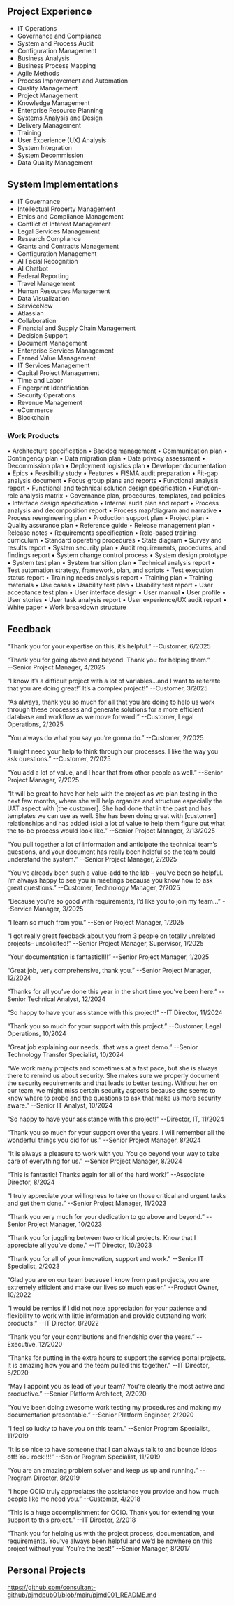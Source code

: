 ## Project Experience

- IT Operations  
- Governance and Compliance  
- System and Process Audit  
- Configuration Management  
- Business Analysis  
- Business Process Mapping  
- Agile Methods  
- Process Improvement and Automation  
- Quality Management  
- Project Management  
- Knowledge Management  
- Enterprise Resource Planning  
- Systems Analysis and Design  
- Delivery Management  
- Training  
- User Experience (UX) Analysis  
- System Integration  
- System Decommission  
- Data Quality Management  


## System Implementations

- IT Governance  
- Intellectual Property Management  
- Ethics and Compliance Management  
- Conflict of Interest Management  
- Legal Services Management  
- Research Compliance  
- Grants and Contracts Management  
- Configuration Management  
- AI Facial Recognition  
- AI Chatbot  
- Federal Reporting  
- Travel Management  
- Human Resources Management  
- Data Visualization  
- ServiceNow  
- Atlassian  
- Collaboration  
- Financial and Supply Chain Management  
- Decision Support  
- Document Management  
- Enterprise Services Management  
- Earned Value Management  
- IT Services Management  
- Capital Project Management  
- Time and Labor  
- Fingerprint Identification  
- Security Operations  
- Revenue Management  
- eCommerce  
- Blockchain


### Work Products

•	Architecture specification
•	Backlog management
•	Communication plan
•	Contingency plan
•	Data migration plan
•	Data privacy assessment
•	Decommission plan
•	Deployment logistics plan
•	Developer documentation
•	Epics
•	Feasibility study
•	Features
•	FISMA audit preparation
•	Fit-gap analysis document
•	Focus group plans and reports
•	Functional analysis report
•	Functional and technical solution design specification
•	Function-role analysis matrix
•	Governance plan, procedures, templates, and policies
•	Interface design specification
•	Internal audit plan and report
•	Process analysis and decomposition report
•	Process map/diagram and narrative
•	Process reengineering plan
•	Production support plan
•	Project plan
•	Quality assurance plan
•	Reference guide
•	Release management plan
•	Release notes
•	Requirements specification
•	Role-based training curriculum
•	Standard operating procedures
•	State diagram
•	Survey and results report
•	System security plan
•	Audit requirements, procedures, and findings report
•	System change control process
•	System design prototype
•	System test plan
•	System transition plan
•	Technical analysis report
•	Test automation strategy, framework, plan, and scripts
•	Test execution status report
•	Training needs analysis report
•	Training plan
•	Training materials
•	Use cases
•	Usability test plan
•	Usability test report
•	User acceptance test plan
•	User interface design
•	User manual
•	User profile
•	User stories
•	User task analysis report
•	User experience/UX audit report
•	White paper
•	Work breakdown structure

## Feedback

“Thank you for your expertise on this, it’s helpful.”
--Customer, 6/2025

“Thank you for going above and beyond. Thank you for helping them.”  
--Senior Project Manager, 4/2025

“I know it’s a difficult project with a lot of variables…and I want to reiterate that you are doing great!” It’s a complex project!”
--Customer, 3/2025

“As always, thank you so much for all that you are doing to help us work through these processes and generate solutions for a more efficient database and workflow as we move forward!”
--Customer, Legal Operations, 2/2025

“You always do what you say you’re gonna do.”
--Customer, 2/2025

“I might need your help to think through our processes. I like the way you ask questions.”
--Customer, 2/2025

“You add a lot of value, and I hear that from other people as well.”
--Senior Project Manager, 2/2025

“It will be great to have her help with the project as we plan testing in the next few months, where she will help organize and structure especially the UAT aspect with [the customer]. She had done that in the past and has templates we can use as well. She has been doing great with [customer] relationships and has added (sic) a lot of value to help them figure out what the to-be process would look like.”
--Senior Project Manager, 2/13/2025

“You pull together a lot of information and anticipate the technical team’s questions, and your document has really been helpful so the team could understand the system.”
--Senior Project Manager, 2/2025

“You’ve already been such a value-add to the lab – you’ve been so helpful. I’m always happy to see you in meetings because you know how to ask great questions.”
--Customer, Technology Manager, 2/2025

“Because you’re so good with requirements, I’d like you to join my team…”
--Service Manager, 3/2025

“I learn so much from you.”
--Senior Project Manager, 1/2025

“I got really great feedback about you from 3 people on totally unrelated projects– unsolicited!”
--Senior Project Manager, Supervisor, 1/2025

“Your documentation is fantastic!!!!”
--Senior Project Manager, 1/2025

“Great job, very comprehensive, thank you.”
--Senior Project Manager, 12/2024

“Thanks for all you’ve done this year in the short time you’ve been here.”
--Senior Technical Analyst, 12/2024

“So happy to have your assistance with this project!”
--IT Director, 11/2024

“Thank you so much for your support with this project.”
--Customer, Legal Operations, 10/2024

“Great job explaining our needs…that was a great demo.”
--Senior Technology Transfer Specialist, 10/2024

“We work many projects and sometimes at a fast pace, but she is always there to remind us about security. She makes sure we properly document the security requirements and that leads to better testing. Without her on our team, we might miss certain security aspects because she seems to know where to probe and the questions to ask that make us more security aware.”
--Senior IT Analyst, 10/2024

“So happy to have your assistance with this project!”
--Director, IT, 11/2024

“Thank you so much for your support over the years. I will remember all the wonderful things you did for us.”
--Senior Project Manager, 8/2024

“It is always a pleasure to work with you. You go beyond your way to take care of everything for us.”
--Senior Project Manager, 8/2024

“This is fantastic! Thanks again for all of the hard work!”
--Associate Director, 8/2024

“I truly appreciate your willingness to take on those critical and urgent tasks and get them done.”
--Senior Project Manager, 11/2023

“Thank you very much for your dedication to go above and beyond.”
--Senior Project Manager, 10/2023

“Thank you for juggling between two critical projects. Know that I appreciate all you’ve done.”
--IT Director, 10/2023

“Thank you for all of your innovation, support and work.”
--Senior IT Specialist, 2/2023

“Glad you are on our team because I know from past projects, you are extremely efficient and make our lives so much easier.”
--Product Owner, 10/2022

”I would be remiss if I did not note appreciation for your patience and flexibility to work with little information and provide outstanding work products.”
--IT Director, 8/2022

“Thank you for your contributions and friendship over the years.”
--Executive, 12/2020

"Thanks for putting in the extra hours to support the service portal projects. It is amazing how you and the team pulled this together."
--IT Director, 5/2020

“May I appoint you as lead of your team? You’re clearly the most active and productive.”
--Senior Platform Architect, 2/2020

“You’ve been doing awesome work testing my procedures and making my documentation presentable.”
--Senior Platform Engineer, 2/2020

“I feel so lucky to have you on this team.”
--Senior Program Specialist, 11/2019

“It is so nice to have someone that I can always talk to and bounce ideas off! You rock!!!!”
--Senior Program Specialist, 11/2019

“You are an amazing problem solver and keep us up and running.”
--Program Director, 8/2019

“I hope OCIO truly appreciates the assistance you provide and how much people like me need you.”
--Customer, 4/2018

“This is a huge accomplishment for OCIO. Thank you for extending your support to this project.”
--IT Director, 2/2018

“Thank you for helping us with the project process, documentation, and requirements. You’ve always been helpful and we’d be nowhere on this project without you! You’re the best!”
--Senior Manager, 8/2017


## Personal Projects

https://github.com/consultant-github/pjmdpub01/blob/main/pjmd001_README.md 
